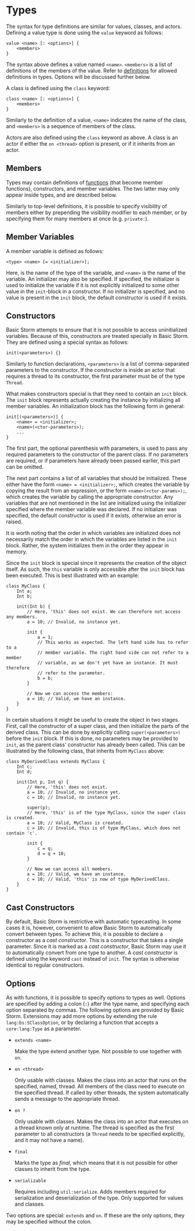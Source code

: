 Types
=====

The syntax for type definitions are similar for values, classes, and actors. Defining a value type
is done using the `value` keyword as follows:

```
value <name> [: <options>] {
    <members>
}
```

The syntax above defines a value named `<name>`. `<members>` is a list of definitions of the members
of the value. Refer to [definitions](md:) for allowed definitions in types. Options will be
discussed further below.

A class is defined using the `class` keyword:
  
```
class <name> [: <options>] {
    <members>
}
```

Similarly to the definition of a value, `<name>` indicates the name of the class, and `<members>`
is a sequence of members of the class.

Actors are also defined using the `class` keyword as above. A class is an actor if either the `on
<thread>` option is present, or if it inherits from an actor.



Members
-------

Types may contain definitions of [functions](md:Functions) (that become member functions),
constructors, and member variables. The two latter may only appear inside types, and are described
below.

Similarly to top-level definitions, it is possible to specify visibility of members either by
prepending the visibility modifier to each member, or by specifying them for many members at once
(e.g. `private:`).


Member Variables
----------------

A member variable is defined as follows:

```
<type> <name> [= <initializer>];
```

Here, <type> is the name of the type of the variable, and `<name>` is the name of the variable. An
initializer may also be specified. If specified, the initializer is used to initialize the variable
if it is not explicitly initialized to some other value in the `init`-block in a constructor. If no
initializer is specified, and no value is present in the `init` block, the default constructor is
used if it exists.


Constructors
------------

Basic Storm attempts to ensure that it is not possible to access uninitialized variables. Because of
this, constructors are treated specially in Basic Storm. They are defined using a special syntax as
follows:

```
init(<parameters>) {}
```

Similarly to function declarations, `<parameters>` is a list of comma-separated parameters to the
constructor. If the constructor is inside an actor that requires a thread to its constructor, the
first parameter must be of the type `Thread`.

What makes constructors special is that they need to contain an `init` block. The `init` block
represents actually creating the instance by initializing all member variables. An initialization
block has the following form in general:

```
init[(<parameters>)] {
    <name> = <initializer>;
    <name>(<ctor-parameters>);
    ...
}
```

The first part, the optional parenthesis with parameters, is used to pass any required parameters to
the constructor of the parent class. If no parameters are required, or if parameters have already
been passed earlier, this part can be omitted.

The next part contains a list of all variables that should be initialized. These either have the
form `<name> = <initializer>;`, which creates the variable by copying the result from an expression,
or the form `<name>(<ctor-params>);`, which creates the variable by calling the appropriate
constructor. Any variables that are not mentioned in the list are initialized using the initializer
specified where the member variable was declared. If no initializer was specified, the default
constructor is used if it exists, otherwise an error is raised.

It is worth noting that the order in which variables are initialized does not necessarily match the
order in which the variables are listed in the `init` block. Rather, the system initializes them in
the order they appear in memory.


Since the `init` block is special since it represents the creation of the object itself. As such,
the `this` variable is only accessible after the `init` block has been executed. This is best
illustrated with an example:

```bs
class MyClass {
    Int a;
    Int b;

    init(Int b) {
        // Here, 'this' does not exist. We can therefore not access any members.
        a = 10; // Invalid, no instance yet.

        init {
            a = 1;
            // This works as expected. The left hand side has to refer to a
            // member variable. The right hand side can not refer to a member
            // variable, as we don't yet have an instance. It must therefore
            // refer to the parameter.
            b = b;
        }

        // Now we can access the members:
        a = 10; // Valid, we have an instance.
    }
}
```

In certain situations it might be useful to create the object in two stages. First, call the
constructor of a super class, and then initialize the parts of the derived class. This can be done
by explicitly calling `super(<parameters>)` before the `init` block. If this is done, no parameters
may be provided to `init`, as the parent class' constructor has already been called. This can be
illustrated by the following class, that inherits from `MyClass` above:

```bs
class MyDerivedClass extends MyClass {
    Int c;
    Int d;

    init(Int p, Int q) {
        // Here, 'this' does not exist.
        a = 10; // Invalid, no instance yet.
        c = 10; // Invalid, no instance yet.

        super(p);
        // Here, 'this' is of the type MyClass, since the super class is created.
        a = 10; // Valid, MyClass is created.
        c = 10; // Invalid, this is of type MyClass, which does not contain 'c'.

        init {
            c = q;
            d = q + 10;
        }

        // Now we can access all members.
        a = 10; // Valid, we have an instance.
        c = 10; // Valid, 'this' is now of type MyDerivedClass.
    }
}
```

Cast Constructors
-----------------

By default, Basic Storm is restrictive with automatic typecasting. In some cases it is, however,
convenient to allow Basic Storm to automatically convert between types. To achieve this, it is
possible to declare a constructor as a *cast constructor*. This is a constructor that takes a single
parameter. Since it is marked as a *cast constructor*, Basic Storm may use it to automatically
convert from one type to another. A *cast constructor* is defined using the keyword `cast` instead
of `init`. The syntax is otherwise identical to regular constructors.


Options
-------

As with functions, it is possible to specify options to types as well. Options are specified by
adding a colon (`:`) after the type name, and specifying each option separated by commas. The
following options are provided by Basic Storm. Extensions may add more options by extending the rule
`lang:bs:SClassOption`, or by declaring a function that accepts a `core:lang:Type` as a parameter.

- `extends <name>`

  Make the type extend another type. Not possible to use together with `on`.

- `on <thread>`

  Only usable with classes. Makes the class into an actor that runs on the specified, named, thread.
  All members of the class need to execute on the specified thread. If called by other threads, the
  system automatically sends a message to the appropriate thread.

- `on ?`

  Only usable with classes. Makes the class into an actor that executes on a thread known only at
  runtime. The thread is specified as the first parameter to all constructors (a `Thread` needs to
  be specified explicitly, and it may not have a name).

- `final`

  Marks the type as *final*, which means that it is not possible for other classes to inherit from
  the type.

- `serializable`

  Requires including `util:serialize`. Adds members required for serialization and deserialization
  of the type. Only supported for values and classes.


Two options are special: `extends` and `on`. If these are the only options, they may be specified
without the colon.
